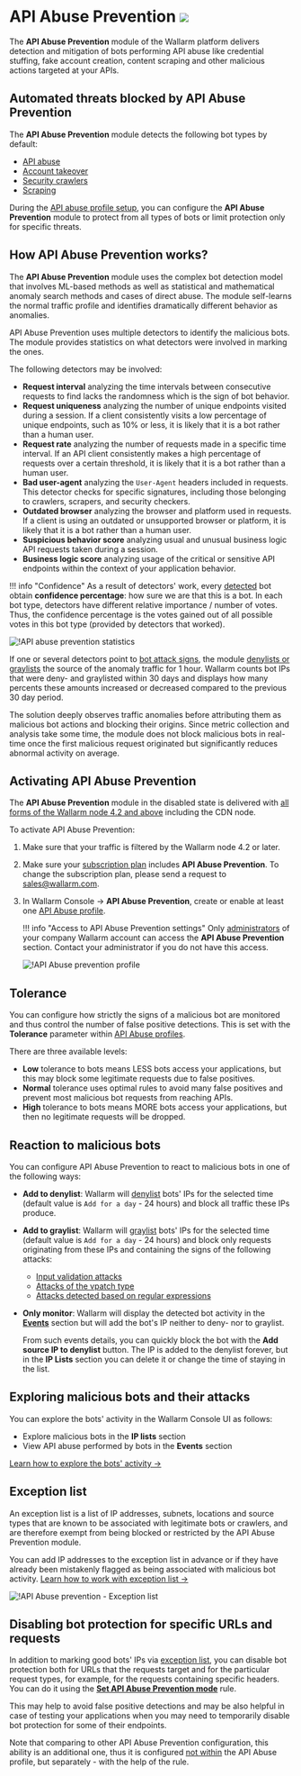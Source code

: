 # API Abuse Prevention <a href="../subscription-plans/#subscription-plans"><img src="../../images/api-security-tag.svg" style="border: none;"></a>

The **API Abuse Prevention** module of the Wallarm platform delivers detection and mitigation of bots performing API abuse like credential stuffing, fake account creation, content scraping and other malicious actions targeted at your APIs.

## Automated threats blocked by API Abuse Prevention

The **API Abuse Prevention** module detects the following bot types by default:

* [API abuse](../attacks-vulns-list.md#api-abuse)
* [Account takeover](../attacks-vulns-list.md#api-abuse-account-takeover)
* [Security crawlers](../attacks-vulns-list.md#api-abuse-security-crawlers)
* [Scraping](../attacks-vulns-list.md#api-abuse-scraping)

During the [API abuse profile setup](../user-guides/api-abuse-prevention.md#creating-api-abuse-profile), you can configure the **API Abuse Prevention** module to protect from all types of bots or limit protection only for specific threats.

## How API Abuse Prevention works?

The **API Abuse Prevention** module uses the complex bot detection model that involves ML-based methods as well as statistical and mathematical anomaly search methods and cases of direct abuse. The module self-learns the normal traffic profile and identifies dramatically different behavior as anomalies.

API Abuse Prevention uses multiple detectors to identify the malicious bots. The module provides statistics on what detectors were involved in marking the ones.

The following detectors may be involved:

* **Request interval** analyzing the time intervals between consecutive requests to find lacks the randomness which is the sign of bot behavior.
* **Request uniqueness** analyzing the number of unique endpoints visited during a session. If a client consistently visits a low percentage of unique endpoints, such as 10% or less, it is likely that it is a bot rather than a human user.
* **Request rate** analyzing the number of requests made in a specific time interval. If an API client consistently makes a high percentage of requests over a certain threshold, it is likely that it is a bot rather than a human user.
* **Bad user-agent** analyzing the `User-Agent` headers included in requests. This detector checks for specific signatures, including those belonging to crawlers, scrapers, and security checkers.
* **Outdated browser** analyzing the browser and platform used in requests. If a client is using an outdated or unsupported browser or platform, it is likely that it is a bot rather than a human user.
* **Suspicious behavior score** analyzing usual and unusual business logic API requests taken during a session. 
* **Business logic score** analyzing usage of the critical or sensitive API endpoints within the context of your application behavior.

!!! info "Confidence"
    As a result of detectors' work, every [detected](../user-guides/api-abuse-prevention.md#exploring-blocked-malicious-bots-and-their-attacks) bot obtain **confidence percentage**: how sure we are that this is a bot. In each bot type, detectors have different relative importance / number of votes. Thus, the confidence percentage is the votes gained out of all possible votes in this bot type (provided by detectors that worked).

![!API abuse prevention statistics](../images/about-wallarm-waf/abi-abuse-prevention/api-abuse-prevention-statistics.png)

If one or several detectors point to [bot attack signs](#automated-threats-blocked-by-api-abuse-prevention), the module [denylists or graylists](#reaction-to-malicious-bots) the source of the anomaly traffic for 1 hour. Wallarm counts bot IPs that were deny- and graylisted within 30 days and displays how many percents these amounts increased or decreased compared to the previous 30 day period.

The solution deeply observes traffic anomalies before attributing them as malicious bot actions and blocking their origins. Since metric collection and analysis take some time, the module does not block malicious bots in real-time once the first malicious request originated but significantly reduces abnormal activity on average.

## Activating API Abuse Prevention

The **API Abuse Prevention** module in the disabled state is delivered with [all forms of the Wallarm node 4.2 and above](../installation/supported-deployment-options.md) including the CDN node.

To activate API Abuse Prevention:

1. Make sure that your traffic is filtered by the Wallarm node 4.2 or later.
1. Make sure your [subscription plan](subscription-plans.md#subscription-plans) includes **API Abuse Prevention**. To change the subscription plan, please send a request to [sales@wallarm.com](mailto:sales@wallarm.com).
1. In Wallarm Console → **API Abuse Prevention**, create or enable at least one [API Abuse profile](../user-guides/api-abuse-prevention.md).

    !!! info "Access to API Abuse Prevention settings"
        Only [administrators](../user-guides/settings/users.md#user-roles) of your company Wallarm account can access the **API Abuse Prevention** section. Contact your administrator if you do not have this access.

    ![!API Abuse prevention profile](../images/about-wallarm-waf/abi-abuse-prevention/create-api-abuse-prevention.png)

## Tolerance

You can configure how strictly the signs of a malicious bot are monitored and thus control the number of false positive detections. This is set with the **Tolerance** parameter within [API Abuse profiles](../user-guides/api-abuse-prevention.md#creating-api-abuse-profile).

There are three available levels:

* **Low** tolerance to bots means LESS bots access your applications, but this may block some legitimate requests due to false positives.
* **Normal** tolerance uses optimal rules to avoid many false positives and prevent most malicious bot requests from reaching APIs.
* **High** tolerance to bots means MORE bots access your applications, but then no legitimate requests will be dropped.

## Reaction to malicious bots

You can configure API Abuse Prevention to react to malicious bots in one of the following ways:

* **Add to denylist**: Wallarm will [denylist](../user-guides/ip-lists/denylist.md) bots' IPs for the selected time (default value is `Add for a day` - 24 hours) and block all traffic these IPs produce.
* **Add to graylist**: Wallarm will [graylist](../user-guides/ip-lists/graylist.md) bots' IPs for the selected time (default value is `Add for a day` - 24 hours) and block only requests originating from these IPs and containing the signs of the following attacks:

    * [Input validation attacks](../about-wallarm/protecting-against-attacks.md#input-validation-attacks)
    * [Attacks of the vpatch type](../user-guides/rules/vpatch-rule.md)
    * [Attacks detected based on regular expressions](../user-guides/rules/regex-rule.md)

* **Only monitor**: Wallarm will display the detected bot activity in the [**Events**](../user-guides/events/check-attack.md) section but will add the bot's IP neither to deny- nor to graylist. 

    From such events details, you can quickly block the bot with the **Add source IP to denylist** button. The IP is added to the denylist forever, but in the **IP Lists** section you can delete it or change the time of staying in the list.

## Exploring malicious bots and their attacks

You can explore the bots' activity in the Wallarm Console UI as follows:

* Explore malicious bots in the **IP lists** section
* View API abuse performed by bots in the **Events** section

[Learn how to explore the bots' activity →](../user-guides/api-abuse-prevention.md#exploring-blocked-malicious-bots-and-their-attacks)

## Exception list

An exception list is a list of IP addresses, subnets, locations and source types that are known to be associated with legitimate bots or crawlers, and are therefore exempt from being blocked or restricted by the API Abuse Prevention module.

You can add IP addresses to the exception list in advance or if they have already been mistakenly flagged as being associated with malicious bot activity. [Learn how to work with exception list →](../user-guides/api-abuse-prevention.md#working-with-exception-list)

![!API Abuse prevention - Exception list](../images/about-wallarm-waf/abi-abuse-prevention/exception-list.png)

## Disabling bot protection for specific URLs and requests

In addition to marking good bots' IPs via [exception list](#exception-list), you can disable bot protection both for URLs that the requests target and for the particular request types, for example, for the requests containing specific headers. You can do it using the [**Set API Abuse Prevention mode**](../user-guides/rules/api-abuse-url.md) rule.

This may help to avoid false positive detections and may be also helpful in case of testing your applications when you may need to temporarily disable bot protection for some of their endpoints.

Note that comparing to other API Abuse Prevention configuration, this ability is an additional one, thus it is configured [not within](../user-guides/api-abuse-prevention.md#working-with-exceptions-for-target-urls) the API Abuse profile, but separately - with the help of the rule.
